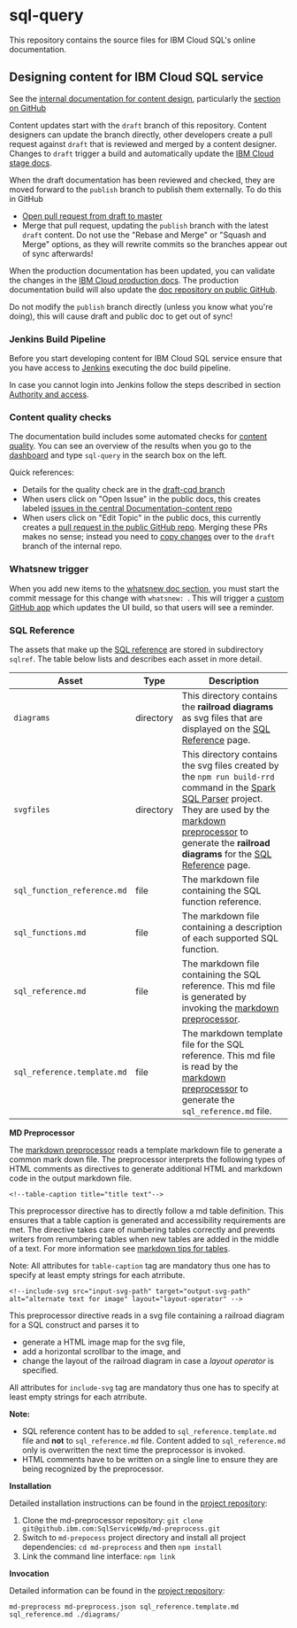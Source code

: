 # sql-query

This repository contains the source files for IBM Cloud SQL's online documentation.

## Designing content for IBM Cloud SQL service

See the [internal documentation for content design](https://test.cloud.ibm.com/docs/developing/writing/), particularly the [section on GitHub](https://test.cloud.ibm.com/docs/developing/writing/build?topic=writing-doc-build-git#doc-build-github-set-up)

Content updates start with the `draft` branch of this repository. Content designers can update the branch directly, other developers create a pull request against `draft` that is reviewed and merged by a content designer. Changes to `draft` trigger a build and automatically update the [IBM Cloud stage docs](https://test.cloud.ibm.com/docs/services/sql-query).

When the draft documentation has been reviewed and checked, they are moved forward to the `publish` branch to publish them externally. To do this in GitHub
- [Open pull request from draft to master](https://github.ibm.com/cloud-docs/sql-query/compare/publish...draft?expand=1)
- Merge that pull request, updating the `publish` branch with the latest `draft` content.
  Do not use the "Rebase and Merge" or "Squash and Merge" options, as they will rewrite commits so the branches appear out of sync afterwards!

When the production documentation has been updated, you can validate the changes in the [IBM Cloud production docs](https://test.cloud.ibm.com/docs/services/sql-query). The production documentation build will also update the [doc repository on public GitHub](https://github.com/ibm-cloud-docs/sql-query).

Do not modify the `publish` branch directly (unless you know what you're doing), this will cause draft and public doc to get out of sync!

### Jenkins Build Pipeline

Before you start developing content for IBM Cloud SQL service ensure that you have access to [Jenkins](https://wcp-ace-docs-jenkins.swg-devops.com/login?from=%2F) executing the doc build pipeline.

In case you cannot login into Jenkins follow the steps described in section [Authority and access](https://console.test.cloud.ibm.com/docs/developing/writing/build/trigger-builds.html#auth-access).

### Content quality checks

The documentation build includes some automated checks for [content quality](https://test.cloud.ibm.com/docs/developing/writing/content-strategy?topic=writing-analytics). You can see an overview of the results when you go to the [dashboard](https://cqd.console.test.cloud.ibm.com/docs/staging) and type `sql-query` in the search box on the left.

Quick references:
- Details for the quality check are in the [draft-cqd branch](https://github.ibm.com/cloud-docs/sql-query/tree/draft-cqd)
- When users click on "Open Issue" in the public docs, this creates labeled [issues in the central Documentation-content repo](https://github.ibm.com/Bluemix/Documentation-content/issues?utf8=%E2%9C%93&q=is%3Aissue+is%3Aopen+label%3Asql-query+)
- When users click on "Edit Topic" in the public docs, this currently creates  a [pull request in the public GitHub repo](https://github.com/ibm-cloud-docs/sql-query/pulls). Merging these PRs makes no sense; instead you need to [copy changes](https://test.cloud.ibm.com/docs/developing/writing?topic=writing-doc-build-git) over to the `draft` branch of the internal repo.

### Whatsnew trigger

When you add new items to the [whatsnew doc section](./whatsnew.md), you must start the commit message for this change with `whatsnew: `. This will trigger a [custom GitHub app](https://github.ibm.com/SqlServiceWdp/whatsnew-ghe-app) which updates the UI build, so that users will see a reminder.

### SQL Reference

The assets that make up the [SQL reference](https://test.cloud.ibm.com/docs/services/sql-query?topic=sql-query-sql-reference) are stored in subdirectory `sqlref`. The table below lists and describes each asset in more detail.

| Asset | Type | Description |
| ----- | ----- | ---- |
| `diagrams` | directory | This directory contains the **railroad diagrams** as svg files that are displayed on the [SQL Reference](./sqlref/sql_function_reference.md) page. |
| `svgfiles` | directory | This directory contains the svg files created by the `npm run build-rrd` command in the [Spark SQL Parser](https://github.ibm.com/SqlServiceWdp/sparksql-parser) project. They are used by the [markdown preprocessor](https://github.ibm.com/SqlServiceWdp/md-preprocess) to generate the **railroad diagrams** for the [SQL Reference](./sqlref/sql_function_reference.md) page.|
| `sql_function_reference.md` | file | The markdown file containing the SQL function reference. |
| `sql_functions.md` | file | The markdown file containing a description of each supported SQL function. |
| `sql_reference.md` | file | The markdown file containing the SQL reference. This md file is generated by invoking the [markdown preprocessor](https://github.ibm.com/SqlServiceWdp/md-preprocess). |
|`sql_reference.template.md`| file | The markdown template file for the SQL reference. This md file is read by the [markdown preprocessor](https://github.ibm.com/SqlServiceWdp/md-preprocess) to generate the `sql_reference.md` file.|

**MD Preprocessor**

The [markdown preprocessor](https://github.ibm.com/SqlServiceWdp/md-preprocess) reads a template markdown file to generate a common mark down file.
The preprocessor interprets the following types of HTML comments as directives to generate additional HTML and markdown code in the output markdown file.

`<!--table-caption title="title text"-->`

This preprocessor directive has to directly follow a md table definition. This ensures that a table caption is generated and accessibility requirements are met. The directive takes care of numbering tables correctly and prevents writers from renumbering tables when new tables are added in the middle of a text. For more information see [markdown tips for tables](https://console.test.cloud.ibm.com/docs/developing/writing/markdown/tips.html#tables).

Note: All attributes for `table-caption` tag are mandatory thus one has to specify at least empty strings for each atrribute.

`<!--include-svg src="input-svg-path" target="output-svg-path" alt="alternate text for image" layout="layout-operator" -->`

This preprocessor directive reads in a svg file containing a railroad diagram for a SQL construct and parses it to
* generate a HTML image map for the svg file,
* add a horizontal scrollbar to the image, and
* change the layout of the railroad diagram in case a *layout operator* is specified.

All attributes for `include-svg` tag are mandatory thus one has to specify at least empty strings for each atrribute.

**Note:**
* SQL reference content has to be added to `sql_reference.template.md` file and **not** to `sql_reference.md` file. Content added to `sql_reference.md` only is overwritten the next time the preprocessor is invoked.
* HTML comments have to be written on a single line to ensure they are being recognized by the preprocessor.

**Installation**

Detailed installation instructions can be found in the [project repository](https://github.ibm.com/SqlServiceWdp/md-preprocess):
1. Clone the md-preprocessor repository: `git clone git@github.ibm.com:SqlServiceWdp/md-preprocess.git`
2. Switch to `md-prepocess` project directory and install all project dependencies: `cd md-preprocess` and then `npm install`
3. Link the command line interface: `npm link`

**Invocation**

Detailed information can be found in the [project repository](https://github.ibm.com/SqlServiceWdp/md-preprocess):

`md-preprocess md-preprocess.json sql_reference.template.md sql_reference.md ./diagrams/`
